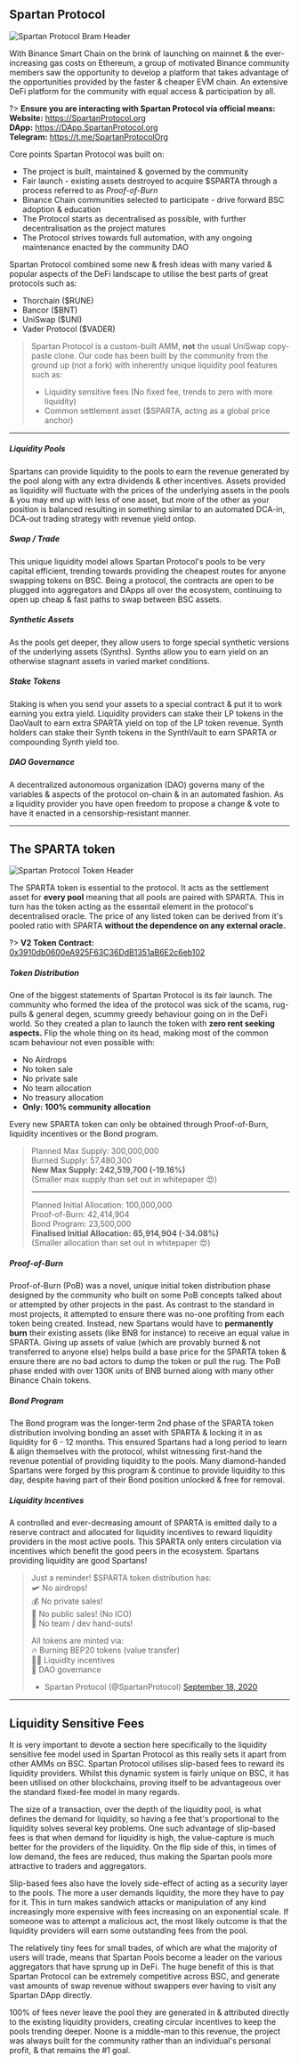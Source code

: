 ## Spartan Protocol

![Spartan Protocol Bram Header](/_media/BramHeader.png)

With Binance Smart Chain on the brink of launching on mainnet & the ever-increasing gas costs on Ethereum, a group of motivated Binance community members saw the opportunity to develop a platform that takes advantage of the opportunities provided by the faster & cheaper EVM chain. An extensive DeFi platform for the community with equal access & participation by all.

?> **Ensure you are interacting with Spartan Protocol via official means:**  
**Website:** https://SpartanProtocol.org  
**DApp:** https://DApp.SpartanProtocol.org  
**Telegram:** https://t.me/SpartanProtocolOrg

Core points Spartan Protocol was built on:

- The project is built, maintained & governed by the community
- Fair launch - existing assets destroyed to acquire $SPARTA through a process referred to as _Proof-of-Burn_
- Binance Chain communities selected to participate - drive forward BSC adoption & education
- The Protocol starts as decentralised as possible, with further decentralisation as the project matures
- The Protocol strives towards full automation, with any ongoing maintenance enacted by the community DAO

Spartan Protocol combined some new & fresh ideas with many varied & popular aspects of the DeFi landscape to utilise the best parts of great protocols such as:

- Thorchain ($RUNE)
- Bancor ($BNT)
- UniSwap ($UNI)
- Vader Protocol ($VADER)

> Spartan Protocol is a custom-built AMM, **not** the usual UniSwap copy-paste clone. Our code has been built by the community from the ground up (not a fork) with inherently unique liquidity pool features such as:
>
> - Liquidity sensitive fees (No fixed fee, trends to zero with more liquidity)
> - Common settlement asset ($SPARTA, acting as a global price anchor)

---

##### Liquidity Pools

Spartans can provide liquidity to the pools to earn the revenue generated by the pool along with any extra dividends & other incentives. Assets provided as liquidity will fluctuate with the prices of the underlying assets in the pools & you may end up with less of one asset, but more of the other as your position is balanced resulting in something similar to an automated DCA-in, DCA-out trading strategy with revenue yield ontop.

##### Swap / Trade

This unique liquidity model allows Spartan Protocol's pools to be very capital efficient, trending towards providing the cheapest routes for anyone swapping tokens on BSC. Being a protocol, the contracts are open to be plugged into aggregators and DApps all over the ecosystem, continuing to open up cheap & fast paths to swap between BSC assets.

##### Synthetic Assets

As the pools get deeper, they allow users to forge special synthetic versions of the underlying assets (Synths). Synths allow you to earn yield on an otherwise stagnant assets in varied market conditions.

##### Stake Tokens

Staking is when you send your assets to a special contract & put it to work earning you extra yield. Liquidity providers can stake their LP tokens in the DaoVault to earn extra SPARTA yield on top of the LP token revenue. Synth holders can stake their Synth tokens in the SynthVault to earn SPARTA or compounding Synth yield too.

##### DAO Governance

A decentralized autonomous organization (DAO) governs many of the variables & aspects of the protocol on-chain & in an automated fashion. As a liquidity provider you have open freedom to propose a change & vote to have it enacted in a censorship-resistant manner.

---

## The SPARTA token

![Spartan Protocol Token Header](/_media/TokenHeader.png)

The SPARTA token is essential to the protocol. It acts as the settlement asset for **every pool** meaning that all pools are paired with SPARTA. This in turn has the token acting as the essentail element in the protocol's decentralised oracle. The price of any listed token can be derived from it's pooled ratio with SPARTA **without the dependence on any external oracle.**

?> **V2 Token Contract:** [0x3910db0600eA925F63C36DdB1351aB6E2c6eb102](https://bscscan.com/address/0x3910db0600eA925F63C36DdB1351aB6E2c6eb102)

##### Token Distribution

One of the biggest statements of Spartan Protocol is its fair launch. The community who formed the idea of the protocol was sick of the scams, rug-pulls & general degen, scummy greedy behaviour going on in the DeFi world. So they created a plan to launch the token with **zero rent seeking aspects.** Flip the whole thing on its head, making most of the common scam behaviour not even possible with:

- No Airdrops
- No token sale
- No private sale
- No team allocation
- No treasury allocation
- **Only: 100% community allocation**

Every new SPARTA token can only be obtained through Proof-of-Burn, liquidity incentives or the Bond program.

> Planned Max Supply: 300,000,000  
> Burned Supply: 57,480,300  
> **New Max Supply: 242,519,700 (-19.16%)**  
> (Smaller max supply than set out in whitepaper 😍)
>
> ---
>
> Planned Initial Allocation: 100,000,000  
> Proof-of-Burn: 42,414,904  
> Bond Program: 23,500,000  
> **Finalised Initial Allocation: 65,914,904 (-34.08%)**  
> (Smaller allocation than set out in whitepaper 😍)

##### Proof-of-Burn

Proof-of-Burn (PoB) was a novel, unique initial token distribution phase designed by the community who built on some PoB concepts talked about or attempted by other projects in the past. As contrast to the standard in most projects, it attempted to ensure there was no-one profiting from each token being created. Instead, new Spartans would have to **permanently burn** their existing assets (like BNB for instance) to receive an equal value in SPARTA. Giving up assets of value (which are provably burned & not transferred to anyone else) helps build a base price for the SPARTA token & ensure there are no bad actors to dump the token or pull the rug. The PoB phase ended with over 130K units of BNB burned along with many other Binance Chain tokens.

##### Bond Program

The Bond program was the longer-term 2nd phase of the SPARTA token distribution involving bonding an asset with SPARTA & locking it in as liquidity for 6 - 12 months. This ensured Spartans had a long period to learn & align themselves with the protocol, whilst witnessing first-hand the revenue potential of providing liquidity to the pools. Many diamond-handed Spartans were forged by this program & continue to provide liquidity to this day, despite having part of their Bond position unlocked & free for removal.

##### Liquidity Incentives

A controlled and ever-decreasing amount of SPARTA is emitted daily to a reserve contract and allocated for liquidity incentives to reward liquidity providers in the most active pools. This SPARTA only enters circulation via incentives which benefit the good peers in the ecosystem. Spartans providing liquidity are good Spartans!

> Just a reminder! $SPARTA token distribution has:  
> 🛩️ No airdrops!  
> 💰 No private sales!  
> 💸 No public sales! (No ICO)  
> 🚫 No team / dev hand-outs!
>
> All tokens are minted via:  
> 🔥 Burning BEP20 tokens (value transfer)  
> 👨‍🌾 Liquidity incentives  
> 🌱 DAO governance
>
> - Spartan Protocol (@SpartanProtocol) [September 18, 2020](https://twitter.com/SpartanProtocol/status/1307099290800660480)

---

## Liquidity Sensitive Fees

It is very important to devote a section here specifically to the liquidity sensitive fee model used in Spartan Protocol as this really sets it apart from other AMMs on BSC. Spartan Protocol utilises slip-based fees to reward its liquidity providers. Whilst this dynamic system is fairly unique on BSC, it has been utilised on other blockchains, proving itself to be advantageous over the standard fixed-fee model in many regards.

The size of a transaction, over the depth of the liquidity pool, is what defines the demand for liquidity, so having a fee that's proportional to the liquidity solves several key problems. One such advantage of slip-based fees is that when demand for liquidity is high, the value-capture is much better for the providers of the liquidity. On the flip side of this, in times of low demand, the fees are reduced, thus making the Spartan pools more attractive to traders and aggregators.

Slip-based fees also have the lovely side-effect of acting as a security layer to the pools. The more a user demands liquidity, the more they have to pay for it. This in turn makes sandwich attacks or manipulation of any kind increasingly more expensive with fees increasing on an exponential scale. If someone was to attempt a malicious act, the most likely outcome is that the liquidity providers will earn some outstanding fees from the pool.

The relatively tiny fees for small trades, of which are what the majority of users will trade, means that Spartan Pools become a leader on the various aggregators that have sprung up in DeFi. The huge benefit of this is that Spartan Protocol can be extremely competitive across BSC, and generate vast amounts of swap revenue without swappers ever having to visit any Spartan DApp directly.

100% of fees never leave the pool they are generated in & attributed directly to the existing liquidity providers, creating circular incentives to keep the pools trending deeper. Noone is a middle-man to this revenue, the project was always built for the community rather than an individual's personal profit, & that remains the #1 goal.
